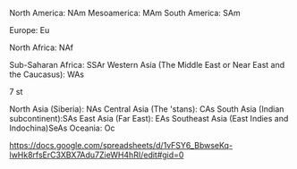 North America: NAm
Mesoamerica: MAm
South America: SAm

Europe: Eu

North Africa: NAf

Sub-Saharan Africa: SSAr
Western Asia (The Middle East or Near East and the Caucasus): WAs

7 st

North Asia (Siberia): NAs
Central Asia (The 'stans): CAs
South Asia (Indian subcontinent):SAs
East Asia (Far East): EAs
Southeast Asia (East Indies and Indochina)SeAs
Oceania: Oc

https://docs.google.com/spreadsheets/d/1vFSY6_BbwseKq-lwHk8rfsErC3XBX7Adu7ZieWH4hRI/edit#gid=0
